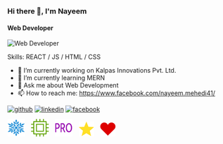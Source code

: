 ### Hi there 👋, I'm Nayeem
#### Web Developer
![Web Developer](https://scontent.fjsr8-1.fna.fbcdn.net/v/t1.6435-9/70440703_1600744520067205_3440639434003841024_n.jpg?_nc_cat=106&ccb=1-7&_nc_sid=09cbfe&_nc_eui2=AeH-mPMG8FhX6OCPJNqB07olym1jwKRz8I3KbWPApHPwjVvTxU0zzVlrbB2VCdTwB2v9vXs3cW9c4oDzrKhg-vMB&_nc_ohc=ABGJ7fQTQOwAX9Q3QoV&_nc_oc=AQlLMls8yY8T31ukXiNoctLwV-4ewLQqV9MLYzlTxHE1ITpEHY-zAwOd49pShG5iqv4&_nc_ht=scontent.fjsr8-1.fna&oh=00_AT-ZGQwZXdfQd11glOsxicQ2LrnM-Ixx5oIVdSZFQSOOIw&oe=63079085)


Skills:  REACT / JS / HTML / CSS

- 🔭 I’m currently working on Kalpas Innovations Pvt. Ltd. 
- 🌱 I’m currently learning MERN 
- 💬 Ask me about Web Development 
- 📫 How to reach me: https://www.facebook.com/nayeem.mehedi41/ 


[<img src='https://cdn.jsdelivr.net/npm/simple-icons@3.0.1/icons/github.svg' alt='github' height='40'>](https://github.com/https://github.com/nayeemmehedi)  [<img src='https://cdn.jsdelivr.net/npm/simple-icons@3.0.1/icons/linkedin.svg' alt='linkedin' height='40'>](https://www.linkedin.com/in/https://www.linkedin.com/in/nayeem-mehedi-005b6618b/)  [<img src='https://cdn.jsdelivr.net/npm/simple-icons@3.0.1/icons/facebook.svg' alt='facebook' height='40'>](https://www.facebook.com/https://www.facebook.com/nayeem.mehedi41/)  

<a href='https://archiveprogram.github.com/'><img src='https://raw.githubusercontent.com/acervenky/animated-github-badges/master/assets/acbadge.gif' width='40' height='40'></a> <a href='https://docs.github.com/en/developers'><img src='https://raw.githubusercontent.com/acervenky/animated-github-badges/master/assets/devbadge.gif' width='40' height='40'></a> <a href='https://github.com/pricing'><img src='https://raw.githubusercontent.com/acervenky/animated-github-badges/master/assets/pro.gif' width='40' height='40'></a> <a href='https://stars.github.com/'><img src='https://raw.githubusercontent.com/acervenky/animated-github-badges/master/assets/starbadge.gif' width='35' height='35'></a> <a href='https://docs.github.com/en/github/supporting-the-open-source-community-with-github-sponsors'><img src='https://raw.githubusercontent.com/acervenky/animated-github-badges/master/assets/sponsorbadge.gif' width='35' height='35'></a> 

